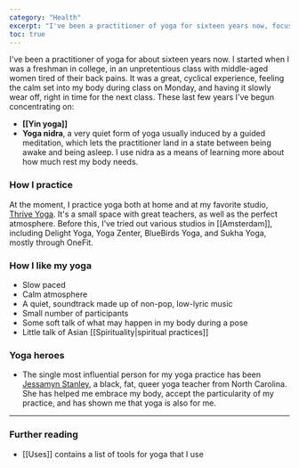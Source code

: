 ```yaml
---
category: "Health"
excerpt: "I've been a practitioner of yoga for sixteen years now, focusing exclusively on yin and nidra."  
toc: true
---
```

I've been a practitioner of yoga for about sixteen years now. I started when I was a freshman in college, in an unpretentious class with middle-aged women tired of their back pains. It was a great, cyclical experience, feeling the calm set into my body during class on Monday, and having it slowly wear off, right in time for the next class. These last few years I've begun concentrating on:

- **[[Yin yoga]]**
- **Yoga nidra**, a very quiet form of yoga usually induced by a guided meditation, which lets the practitioner land in a state between being awake and being asleep. I use nidra as a means of learning more about how much rest my body needs.

### How I practice
At the moment, I practice yoga both at home and at my favorite studio, [Thrive Yoga](https://thriveyoga.nl/). It's a small space with great teachers, as well as the perfect atmosphere. Before this, I've tried out various studios in [[Amsterdam]], including Delight Yoga, Yoga Zenter, BlueBirds Yoga, and Sukha Yoga, mostly through OneFit. 

### How I like my yoga
- Slow paced
- Calm atmosphere
- A quiet, soundtrack made up of non-pop, low-lyric music
- Small number of participants
- Some soft talk of what may happen in my body during a pose
- Little talk of Asian [[Spirituality|spiritual practices]]  

### Yoga heroes
- The single most influential person for my yoga practice has been [Jessamyn Stanley](https://jessamynstanley.com/), a black, fat, queer yoga teacher from North Carolina. She has helped me embrace my body, accept the particularity of my practice, and has shown me that yoga is also for me.

---

### Further reading
- [[Uses]] contains a list of tools for yoga that I use